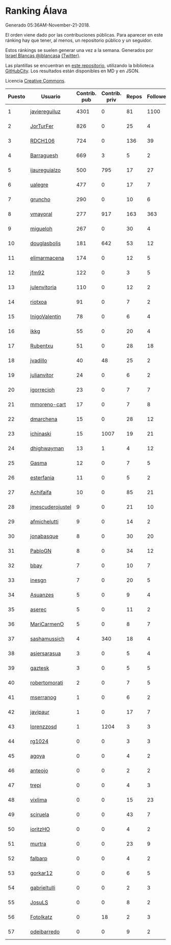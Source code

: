 # Ranking Álava

Generado 05:36AM-November-21-2018.

El orden viene dado por las contribuciones públicas. Para aparecer en este ránking hay que tener, al menos, un repositorio público y un seguidor.

Estos ránkings se suelen generar una vez a la semana. Generados por [Israel Blancas @iblancasa](https://github.com/iblancasa/) [(Twitter)](https://twitter.com/iblancasa).

Las plantillas se encuentran en [este repositorio](https://github.com/iblancasa/GH-Spanish-Ranking), utilizando la biblioteca [GitHubCity](https://github.com/iblancasa/GitHubCity). Los resultados están disponibles en MD y en JSON.

Licencia [Creative Commons](https://creativecommons.org/licenses/by/4.0/).

| Puesto   |  Usuario  | Contrib. pub | Contrib. priv |Repos| Followers | Desde |  Avatar  |
|----------|-----------|--------------|---------------|-----|-----------|-------|----------|
|1|[javiereguiluz](https://github.com/javiereguiluz)|4301|0|81|1100|2009-04-13|![javiereguiluz]()|
|2|[JorTurFer](https://github.com/JorTurFer)|826|0|25|4|2018-02-27|![JorTurFer]()|
|3|[RDCH106](https://github.com/RDCH106)|724|0|136|39|2012-02-28|![RDCH106]()|
|4|[Barraguesh](https://github.com/Barraguesh)|669|3|5|2|2017-01-25|![Barraguesh]()|
|5|[ijaureguialzo](https://github.com/ijaureguialzo)|500|795|17|27|2014-02-21|![ijaureguialzo]()|
|6|[ualegre](https://github.com/ualegre)|477|0|17|7|2016-04-04|![ualegre]()|
|7|[gruncho](https://github.com/gruncho)|290|0|10|6|2010-08-08|![gruncho]()|
|8|[vmayoral](https://github.com/vmayoral)|277|917|163|363|2012-01-24|![vmayoral]()|
|9|[migueloh](https://github.com/migueloh)|267|0|30|4|2017-03-24|![migueloh]()|
|10|[douglasbolis](https://github.com/douglasbolis)|181|642|53|12|2014-12-05|![douglasbolis]()|
|11|[elimarmacena](https://github.com/elimarmacena)|174|0|12|5|2016-07-11|![elimarmacena]()|
|12|[jfm92](https://github.com/jfm92)|122|0|3|5|2015-08-03|![jfm92]()|
|13|[julenvitoria](https://github.com/julenvitoria)|110|0|12|2|2018-02-01|![julenvitoria]()|
|14|[riotxoa](https://github.com/riotxoa)|91|0|7|2|2015-09-01|![riotxoa]()|
|15|[InigoValentin](https://github.com/InigoValentin)|78|0|6|4|2013-09-30|![InigoValentin]()|
|16|[ikkg](https://github.com/ikkg)|55|0|20|4|2015-01-24|![ikkg]()|
|17|[Rubentxu](https://github.com/Rubentxu)|51|0|28|18|2011-02-07|![Rubentxu]()|
|18|[jvadillo](https://github.com/jvadillo)|40|48|25|2|2012-02-01|![jvadillo]()|
|19|[julianvitor](https://github.com/julianvitor)|24|0|6|2|2016-10-16|![julianvitor]()|
|20|[igorrecioh](https://github.com/igorrecioh)|23|0|7|7|2015-10-06|![igorrecioh]()|
|21|[mmoreno-cart](https://github.com/mmoreno-cart)|17|0|7|8|2014-02-04|![mmoreno-cart]()|
|22|[dmarchena](https://github.com/dmarchena)|15|0|28|12|2013-02-18|![dmarchena]()|
|23|[ichinaski](https://github.com/ichinaski)|15|1007|19|21|2012-05-19|![ichinaski]()|
|24|[dhighwayman](https://github.com/dhighwayman)|13|1|4|12|2009-04-10|![dhighwayman]()|
|25|[Gasma](https://github.com/Gasma)|12|0|7|5|2014-09-10|![Gasma]()|
|26|[esterfania](https://github.com/esterfania)|11|0|5|2|2018-01-07|![esterfania]()|
|27|[Achifaifa](https://github.com/Achifaifa)|10|0|85|21|2013-11-18|![Achifaifa]()|
|28|[jmescuderojustel](https://github.com/jmescuderojustel)|9|0|21|10|2013-06-20|![jmescuderojustel]()|
|29|[afmichelutti](https://github.com/afmichelutti)|9|0|14|2|2017-05-29|![afmichelutti]()|
|30|[jonabasque](https://github.com/jonabasque)|8|0|30|20|2012-05-05|![jonabasque]()|
|31|[PabloGN](https://github.com/PabloGN)|8|0|34|12|2014-02-04|![PabloGN]()|
|32|[bbay](https://github.com/bbay)|7|0|10|7|2013-06-20|![bbay]()|
|33|[inesgn](https://github.com/inesgn)|7|0|20|5|2014-04-26|![inesgn]()|
|34|[Asuanzes](https://github.com/Asuanzes)|5|0|9|4|2013-05-12|![Asuanzes]()|
|35|[aserec](https://github.com/aserec)|5|0|11|2|2014-02-13|![aserec]()|
|36|[MariCarmenO](https://github.com/MariCarmenO)|5|0|8|7|2016-02-11|![MariCarmenO]()|
|37|[sashamussich](https://github.com/sashamussich)|4|340|18|4|2015-10-21|![sashamussich]()|
|38|[asiersarasua](https://github.com/asiersarasua)|3|0|5|4|2013-01-06|![asiersarasua]()|
|39|[gaztesk](https://github.com/gaztesk)|3|0|5|5|2012-11-20|![gaztesk]()|
|40|[robertomorati](https://github.com/robertomorati)|2|0|7|5|2013-02-02|![robertomorati]()|
|41|[mserranog](https://github.com/mserranog)|1|0|6|2|2012-04-17|![mserranog]()|
|42|[javipaur](https://github.com/javipaur)|1|0|17|7|2013-02-06|![javipaur]()|
|43|[lorenzzosd](https://github.com/lorenzzosd)|1|1204|3|3|2015-10-20|![lorenzzosd]()|
|44|[rg1024](https://github.com/rg1024)|0|0|3|3|2010-05-02|![rg1024]()|
|45|[agoya](https://github.com/agoya)|0|0|4|2|2012-02-03|![agoya]()|
|46|[anteojo](https://github.com/anteojo)|0|0|2|2|2009-04-06|![anteojo]()|
|47|[trepi](https://github.com/trepi)|0|0|4|3|2011-04-27|![trepi]()|
|48|[vixlima](https://github.com/vixlima)|0|0|15|23|2009-08-08|![vixlima]()|
|49|[sciruela](https://github.com/sciruela)|0|0|43|7|2011-03-23|![sciruela]()|
|50|[ioritzHO](https://github.com/ioritzHO)|0|0|4|2|2012-08-19|![ioritzHO]()|
|51|[murtra](https://github.com/murtra)|0|0|23|9|2012-06-05|![murtra]()|
|52|[falbarp](https://github.com/falbarp)|0|0|4|2|2013-05-27|![falbarp]()|
|53|[gorkar12](https://github.com/gorkar12)|0|0|6|5|2013-09-25|![gorkar12]()|
|54|[gabrieltulli](https://github.com/gabrieltulli)|0|0|2|3|2012-06-13|![gabrieltulli]()|
|55|[JosuLS](https://github.com/JosuLS)|0|0|8|2|2015-03-31|![JosuLS]()|
|56|[FotoIkatz](https://github.com/FotoIkatz)|0|18|2|3|2015-11-19|![FotoIkatz]()|
|57|[odeibarredo](https://github.com/odeibarredo)|0|0|9|2|2017-04-27|![odeibarredo]()|

